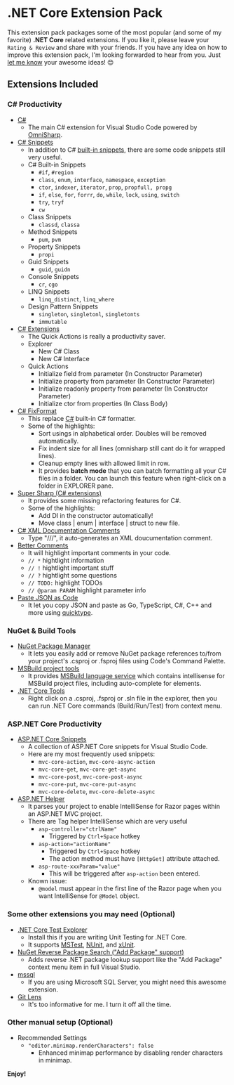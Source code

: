 # .NET Core Extension Pack

This extension pack packages some of the most popular (and some of my favorite) **.NET Core** related extensions.  If you like it, please leave your `Rating & Review` and share with your friends.  If you have any idea on how to improve this extension pack, I'm looking forwarded to hear from you.  Just [let me know](https://github.com/doggy8088/netcore-extension-pack/issues) your awesome ideas! 😊

## Extensions Included

### C# Productivity

- [C#](https://marketplace.visualstudio.com/items?itemName=ms-vscode.csharp)
  - The main C# extension for Visual Studio Code powered by [OmniSharp](http://www.omnisharp.net).
- [C# Snippets](https://marketplace.visualstudio.com/items?itemName=jorgeserrano.vscode-csharp-snippets)
  - In addition to C# [built-in snippets](https://msdn.microsoft.com/en-us/library/z41h7fat.aspx), there are some code snippets still very useful.
  - C# Built-in Snippets
    - `#if`, `#region`
    - `class`, `enum`, `interface`, `namespace`, `exception`
    - `ctor`, `indexer`, `iterator`, `prop`, `propfull, propg`
    - `if`, `else`, `for`, `forrr`, `do`, `while`, `lock`, `using`, `switch`
    - `try`, `tryf`
    - `cw`
  - Class Snippets
    - `classd`, `classa`
  - Method Snippets
    - `pum`, `pvm`
  - Property Snippets
    - `propi`
  - Guid Snippets
    - `guid`, `guidn`
  - Console Snippets
    - `cr`, `cgo`
  - LINQ Snippets
    - `linq_distinct`, `linq_where`
  - Design Pattern Snippets
    - `singleton`, `singletonl`, `singletonts`
    - `immutable`
- [C# Extensions](https://marketplace.visualstudio.com/items?itemName=jchannon.csharpextensions)
  - The Quick Actions is really a productivity saver.
  - Explorer
    - New C# Class
    - New C# Interface
  - Quick Actions
    - Initialize field from parameter (In Constructor Parameter)
    - Initialize property from parameter (In Constructor Parameter)
    - Initialize readonly property from parameter (In Constructor Parameter)
    - Initialize ctor from properties (In Class Body)
- [C# FixFormat](https://marketplace.visualstudio.com/items?itemName=Leopotam.csharpfixformat)
  - This replace [C#](https://marketplace.visualstudio.com/items?itemName=ms-vscode.csharp) built-in C# formatter.
  - Some of the highlights:
    - Sort usings in alphabetical order. Doubles will be removed automatically.
    - Fix indent size for all lines (omnisharp still cant do it for wrapped lines).
    - Cleanup empty lines with allowed limit in row.
    - It provides **batch mode** that you can batch formatting all your C# files in a folder.  You can launch this feature when right-click on a folder in EXPLORER pane.
- [Super Sharp (C# extensions)](https://marketplace.visualstudio.com/items?itemName=craigthomas.supersharp)
  - It provides some missing refactoring features for C#.
  - Some of the highlights:
    - Add DI in the constructor automatically!
    - Move class | enum | interface | struct to new file.
- [C# XML Documentation Comments](https://marketplace.visualstudio.com/items?itemName=k--kato.docomment)
  - Type "///", it auto-generates an XML doucumentation comment.
- [Better Comments](https://marketplace.visualstudio.com/items?itemName=aaron-bond.better-comments)
  - It will highlight important comments in your code.
  - `// *` hightlight information
  - `// !` hightlight important stuff
  - `// ?` hightlight some questions
  - `// TODO:` highlight TODOs
  - `// @param PARAM` highlight parameter info
- [Paste JSON as Code](https://marketplace.visualstudio.com/items?itemName=quicktype.quicktype)
  - It let you copy JSON and paste as Go, TypeScript, C#, C++ and more using [quicktype](https://app.quicktype.io/#l=cs).

### NuGet & Build Tools

- [NuGet Package Manager](https://marketplace.visualstudio.com/items?itemName=jmrog.vscode-nuget-package-manager)
  - It lets you easily add or remove NuGet package references to/from your project's .csproj or .fsproj files using Code's Command Palette.
- [MSBuild project tools](https://marketplace.visualstudio.com/items?itemName=tintoy.msbuild-project-tools)
  - It provides [MSBuild language service](https://github.com/tintoy/msbuild-project-tools-server/) which contains intellisense for MSBuild project files, including auto-complete for <PackageReference> elements.
- [.NET Core Tools](https://marketplace.visualstudio.com/items?itemName=formulahendry.dotnet)
  - Right click on a .csproj, .fsproj or .sln file in the explorer, then you can run .NET Core commands (Build/Run/Test) from context menu.

### ASP.NET Core Productivity

- [ASP.NET Core Snippets](https://marketplace.visualstudio.com/items?itemName=rahulsahay.csharp-aspnetcore)
  - A collection of ASP.NET Core snippets for Visual Studio Code.
  - Here are my most frequently used snippets:
    - `mvc-core-action`, `mvc-core-async-action`
    - `mvc-core-get`, `mvc-core-get-async`
    - `mvc-core-post`, `mvc-core-post-async`
    - `mvc-core-put`, `mvc-core-put-async`
    - `mvc-core-delete`, `mvc-core-delete-async`
- [ASP.NET Helper](https://marketplace.visualstudio.com/items?itemName=schneiderpat.aspnet-helper)
  - It parses your project to enable IntelliSense for Razor pages within an ASP.NET MVC project.
  - There are Tag helper IntelliSense which are very useful
    - `asp-controller="ctrlName"`
      - Triggered by `Ctrl+Space` hotkey
    - `asp-action="actionName"`
      - Triggered by `Ctrl+Space` hotkey
      - The action method must have `[HttpGet]` attribute attached.
    - `asp-route-xxxParam="value"`
      - This will be triggered after `asp-action` been entered.
  - Known issue:
    - `@model` must appear in the first line of the Razor page when you want IntelliSense for `@Model` object.

### Some other extensions you may need (Optional)

- [.NET Core Test Explorer](https://marketplace.visualstudio.com/items?itemName=formulahendry.dotnet-test-explorer)
  - Install this if you are writing Unit Testing for .NET Core.
  - It supports [MSTest](https://en.wikipedia.org/wiki/Visual_Studio_Unit_Testing_Framework), [NUnit](http://nunit.org/), and [xUnit](https://xunit.github.io).
- [NuGet Reverse Package Search ("Add Package" support)](https://marketplace.visualstudio.com/items?itemName=jesschadwick.nuget-reverse-package-search)
  - Adds reverse .NET package lookup support like the "Add Package" context menu item in full Visual Studio.
- [mssql](https://marketplace.visualstudio.com/items?itemName=ms-mssql.mssql)
  - If you are using Microsoft SQL Server, you might need this awesome extension.
- [Git Lens](https://marketplace.visualstudio.com/items?itemName=eamodio.gitlens)
  - It's too informative for me.  I turn it off all the time.

### Other manual setup (Optional)

- Recommended Settings
  - `"editor.minimap.renderCharacters": false`
    - Enhanced minimap performance by disabling render characters in minimap.

**Enjoy!**
